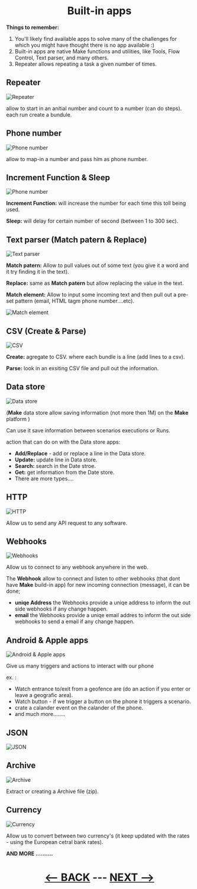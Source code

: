 <div align="center">

# Built-in apps



</div>

__Things to remember:__

  1. You'll likely find available apps to solve many of the challenges for which you might have thought there is no app available :)
  2. Built-in apps are native Make functions and utilities, like Tools, Flow Control, Text parser, and many others.
  3. Repeater allows repeating a task a given number of times.



## Repeater

![Repeater](pic/l3builtinappsrepeater.gif)

allow to start in an anitial number and count to a number (can do steps). each run create a bundule.

## Phone number

![Phone number](pic/l3builtinappsphonenumber.gif)

allow to map-in a number and pass him as phone number.

## Increment Function & Sleep

![Phone number](pic/l3builtinappsincrement_sleep.gif)

__Increment Function:__ will increase the number for each time this toll being used.

__Sleep:__ will delay for certain number of second (between 1 to 300 sec).

## Text parser (Match patern & Replace)

![Text parser](pic/l3builtinappstextparser.gif)

__Match patern:__ Allow to pull values out of some text (you give it a word and it try finding it in the text).

__Replace:__ same as __Match patern__ but allow replacing the value in the text.

__Match element:__ Allow to input some incoming text and then pull out a pre-set pattern (email, HTML tagm phone number....etc).


![Match element](pic/l3builtinappsmatchelement.gif)

## CSV (Create & Parse)

![CSV](pic/l3builtinappscsv.gif)

__Create:__ agregate to CSV. where each bundle is a line (add lines to a csv).

__Parse:__ look in an exsiting CSV file and pull out the information.

## Data store

![Data store](pic/l3builtinappsdatastore.gif)

(__Make__ data store allow saving information (not more then 1M) on the __Make__ platform )

Can use it save information between scenarios executions or Runs.

action that can do on with the Data store apps:

  * __Add/Replace__ - add or replace a line in the Data store.
  * __Update:__ update line in Data store.
  * __Search:__ search in the Date stroe.
  * __Get:__ get information from the Date store.
  * There are more types....

## HTTP

![HTTP](pic/l3builtinappshttp.gif)

Allow us to send any API request to any software.

## Webhooks

![Webhooks](pic/l3builtinappswebhooks.gif)

Allow us to connect to any webhook anywhere in the web. 

The __Webhook__ allow to connect and listen to other webhooks (that dont have __Make__ build-in app) for new incoming connection (message), it can be done;

  * __uniqe Address__ the Webhooks provide a uniqe address to inform the out side webhooks if any change happen.
  * __email__ the Webhooks provide a uniqe email addres to inform the out side webhooks to send a email if any change happen.

## Android & Apple apps

![Android & Apple apps](pic/l3builtinappsandroidapple.gif)

Give us many triggers and actions to interact with our phone 

ex. :

  * Watch entrance to/exit from a geofence are (do an action if you enter or leave a geografic area).
  * Watch button - if we trigger a button on the phone it triggers a scenario.
  * crate a calander event on the calander of the phone.
  * and much more........

## JSON

![JSON](pic/l3builtinappsjson.gif)



## Archive

![Archive](pic/l3builtinappsarchive.gif)

Extract or creating a Archive file (zip).

## Currency

![Currency](pic/l3builtinappscurrency.gif)

Allow us to convert between two currency's (it keep updated with the rates - using the European cetral bank rates).


__AND MORE ..........__


<div align="center">


  
# [<-- BACK](l3iterator.md) --- [NEXT -->](l3introductiontoerrorhandeling.md)
</div>
